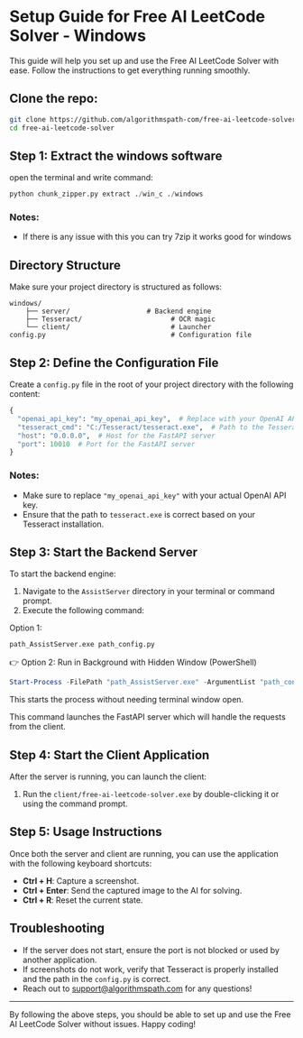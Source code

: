 # Setup Guide for Free AI LeetCode Solver - Windows

This guide will help you set up and use the Free AI LeetCode Solver with ease. Follow the instructions to get everything running smoothly.

## Clone the repo:

```bash
git clone https://github.com/algorithmspath-com/free-ai-leetcode-solver.git
cd free-ai-leetcode-solver
```

## Step 1: Extract the windows software

open the terminal and write command:

```python
python chunk_zipper.py extract ./win_c ./windows
```

### Notes:

* If there is any issue with this you can try 7zip it works good for windows


## Directory Structure

Make sure your project directory is structured as follows:

```
windows/
    ├── server/                   # Backend engine
    ├── Tesseract/                      # OCR magic
    └── client/                         # Launcher
config.py                               # Configuration file
```

## Step 2: Define the Configuration File

Create a `config.py` file in the root of your project directory with the following content:

```python
{
  "openai_api_key": "my_openai_api_key",  # Replace with your OpenAI API key
  "tesseract_cmd": "C:/Tesseract/tesseract.exe",  # Path to the Tesseract executable
  "host": "0.0.0.0",  # Host for the FastAPI server
  "port": 10010  # Port for the FastAPI server
}
```

### Notes:

- Make sure to replace `"my_openai_api_key"` with your actual OpenAI API key.
- Ensure that the path to `tesseract.exe` is correct based on your Tesseract installation.

## Step 3: Start the Backend Server

To start the backend engine:

1. Navigate to the `AssistServer` directory in your terminal or command prompt.
2. Execute the following command:
   
Option 1:

```bash
path_AssistServer.exe path_config.py
```

👉 Option 2: Run in Background with Hidden Window (PowerShell)

```powershell
Start-Process -FilePath "path_AssistServer.exe" -ArgumentList "path_config.py" -WindowStyle Hidden
```

This starts the process without needing terminal window open.

This command launches the FastAPI server which will handle the requests from the client.

## Step 4: Start the Client Application

After the server is running, you can launch the client:

1. Run the `client/free-ai-leetcode-solver.exe` by double-clicking it or using the command prompt.

## Step 5: Usage Instructions

Once both the server and client are running, you can use the application with the following keyboard shortcuts:

- **Ctrl + H**: Capture a screenshot.
- **Ctrl + Enter**: Send the captured image to the AI for solving.
- **Ctrl + R**: Reset the current state.

## Troubleshooting

- If the server does not start, ensure the port is not blocked or used by another application.
- If screenshots do not work, verify that Tesseract is properly installed and the path in the `config.py` is correct.
- Reach out to support@algorithmspath.com for any questions!

---

By following the above steps, you should be able to set up and use the Free AI LeetCode Solver without issues. Happy coding!
